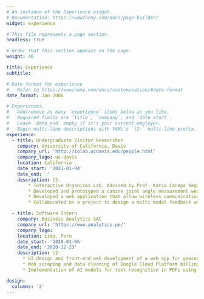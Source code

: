 ```yaml
---
# An instance of the Experience widget.
# Documentation: https://wowchemy.com/docs/page-builder/
widget: experience

# This file represents a page section.
headless: true

# Order that this section appears on the page.
weight: 40

title: Experience
subtitle:

# Date format for experience
#   Refer to https://wowchemy.com/docs/customization/#date-format
date_format: Jan 2006

# Experiences.
#   Add/remove as many `experience` items below as you like.
#   Required fields are `title`, `company`, and `date_start`.
#   Leave `date_end` empty if it's your current employer.
#   Begin multi-line descriptions with YAML's `|2-` multi-line prefix.
experience:
  - title: Undergraduate Visitor Researcher
    company: University of California, Davis
    company_url: 'http://iolab.ucdavis.edu/people.html'
    company_logo: uc-davis
    location: California
    date_start: '2021-01-04'
    date_end: ''
    description: |2-
        * Interactive Organisms Lab. Advised by Prof. Katia Canepa Vega.
        * Developed and prototyped a canine joint angle measurement wearable using 9-DOF Inertial Measurement Units (IMU).
        * Developed a web application that allow wireless communication between a wearable device using the p5ble.js library and a BLE module.
        * Collaborated on a project to design a multi modal feedback wearable that allow users to perform canine exercises correctly.

  - title: Software Intern
    company: Business Analytics SAC
    company_url: 'https://www.analytics.pe/'
    company_logo: 
    location: Lima, Peru
    date_start: '2020-01-06'
    date_end: '2020-12-23'
    description: |2-
      * UI design and front-end web development of a web app for geocoding addresses using interactive maps, using Adobe XD and Angular 9.
      * Web scraping and data cleaning of Google Cloud Platform billing data using Python, Selenium and SQL.
      * Implementation of AI models for text recognition in PDFs using Microsoft AI Builder and Microsoft Power Apps.

design:
  columns: '2'
---
```

